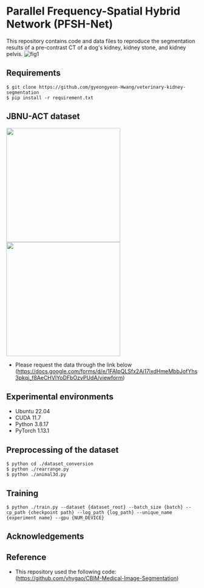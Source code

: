 # Parallel Frequency-Spatial Hybrid Network (PFSH-Net)
This repository contains code and data files to reproduce the segmentation results of a pre-contrast CT of a dog's kidney, kidney stone, and kidney pelvis.
![fig1](https://github.com/gyeongyeon-Hwang/veterinary-kidney-segmentation/assets/76763306/099b4ffb-746b-4b73-a7a5-635f4fb25b6c)
## Requirements
    $ git clone https://github.com/gyeongyeon-Hwang/veterinary-kidney-segmentation
    $ pip install -r requirement.txt
## JBNU-ACT dataset
<img src="https://github.com/gyeongyeon-Hwang/veterinary-kidney-segmentation/assets/76763306/96431289-658d-478a-9897-9c9f89327dfc" width="300" height="300"> <img src="https://github.com/gyeongyeon-Hwang/veterinary-kidney-segmentation/assets/76763306/45fab718-bf3e-43f7-87d5-9c329a15df62" width="300" height="300"></center> 

- Please request the data through the link below 
  (https://docs.google.com/forms/d/e/1FAIpQLSfx2Aj17ixdHmeMbbJofYhs3pkqj_f8AeCHVlYoDFbOzvPUdA/viewform)
## Experimental environments
- Ubuntu 22.04
- CUDA 11.7
- Python 3.8.17
- PyTorch 1.13.1
## Preprocessing of the dataset
    $ python cd ./dataset_conversion
    $ python ./rearrange.py
    $ python ./animal3d.py

## Training

    $ python ./train.py --dataset {dataset_root} --batch_size {batch} --cp_path {checkpoint path} --log_path {log_path} --unique_name {experiment name} --gpu {NUM_DEVICE}

## Acknowledgements

## Reference
* This repository used the following code: (https://github.com/yhygao/CBIM-Medical-Image-Segmentation)
